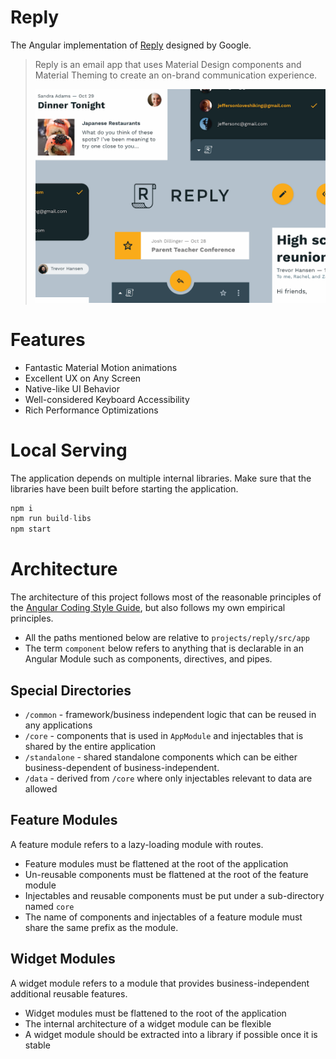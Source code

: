 # Reply

The Angular implementation of [Reply](https://m2.material.io/design/material-studies/reply.html) designed by Google.

> Reply is an email app that uses Material Design components and Material Theming to create an on-brand communication experience.
>
> ![Reply Cover](./res/reply-cover.png)

# Features

- Fantastic Material Motion animations
- Excellent UX on Any Screen
- Native-like UI Behavior
- Well-considered Keyboard Accessibility
- Rich Performance Optimizations

# Local Serving

The application depends on multiple internal libraries. Make sure that the libraries have been built before starting the application.

```ts
npm i
npm run build-libs
npm start
```

# Architecture

The architecture of this project follows most of the reasonable principles of the [Angular Coding Style Guide](https://angular.io/guide/styleguide), but also follows my own empirical principles.

- All the paths mentioned below are relative to `projects/reply/src/app`
- The term `component` below refers to anything that is declarable in an Angular Module such as components, directives, and pipes.

## Special Directories

- `/common` - framework/business independent logic that can be reused in any applications
- `/core` - components that is used in `AppModule` and injectables that is shared by the entire application
- `/standalone` - shared standalone components which can be either business-dependent of business-independent.
- `/data` - derived from `/core` where only injectables relevant to data are allowed

## Feature Modules

A feature module refers to a lazy-loading module with routes.

- Feature modules must be flattened at the root of the application
- Un-reusable components must be flattened at the root of the feature module
- Injectables and reusable components must be put under a sub-directory named `core`
- The name of components and injectables of a feature module must share the same prefix as the module.

## Widget Modules

A widget module refers to a module that provides business-independent additional reusable features.

- Widget modules must be flattened to the root of the application
- The internal architecture of a widget module can be flexible
- A widget module should be extracted into a library if possible once it is stable

